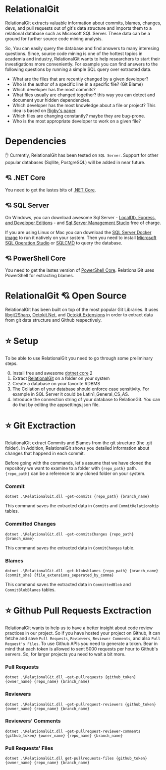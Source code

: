 # RelationalGit
RelationalGit extracts valuable information about commits, blames, changes, devs, and pull requests out of git's data structure and imports them to a relational database such as Microsoft SQL Server. These data can be a ground for further source code mining analysis.

So, You can easily query the database and find answers to many interesing questions. Since, source code mining is one of the hottest topics in academia and industry, RelationalGit wants to help researchers to start their investigations more conveniently.
For example you can find answers to the following questions by running a simple SQL query over extracted data.

* What are the files that are recently changed by a given developer?
* Who is the author of a specific line in a specific file? (Git Blame)
* Which developer has the most commits?
* What files usually are changed together? this way you can detect and document your hidden dependencies.
* Which developer has the most knowledge about a file or project? This idea is based on [Rigby's paper](http://ieeexplore.ieee.org/document/7886975/).
* Which files are changing constantly? maybe they are bug-prone.
* Who is the most appropriate developer to work on a given file?

# Dependencies

:raised_hand: Currently, RelationalGit has been tested on `SQL Server`. Support for other popular databases (Sqllite, PostgreSQL) will be added in near future.

##  :cupid: .NET Core

You need to get the lastes bits of [.NET Core](https://www.microsoft.com/net/download).

##  :cupid: SQL Server
On Windows, you can download awesome Sql Server - [LocalDb, Express, and Developer Editions](https://www.microsoft.com/en-ca/sql-server/sql-server-downloads) - and [Sql Server Management Studio](https://docs.microsoft.com/en-us/sql/ssms/download-sql-server-management-studio-ssms) free of charge.

If you are using Linux or Mac you can download the [SQL Server Docker image](https://docs.microsoft.com/en-us/sql/linux/quickstart-install-connect-docker?view=sql-server-linux-2017) to run it natively on your system. Then you need to install [Microsoft SQL Operation Studio](https://docs.microsoft.com/en-us/sql/sql-operations-studio/download) or [SQLCMD](https://docs.microsoft.com/en-us/sql/linux/sql-server-linux-setup-tools?view=sql-server-linux-2017) to query the database.

##  :cupid: PowerShell Core

You need to get the lastes version of [PowerShell Core](https://github.com/PowerShell/PowerShell/releases). RelationalGit uses PowerShell for extracting blames.


# RelationalGit :cupid: Open Source
RelationalGit has been built on top of the most popular Git Libraries. It uses [libgit2Sharp](https://github.com/libgit2/libgit2sharp), [Octokit.Net](https://github.com/octokit/octokit.net), and [Octokit.Extensions](https://github.com/mirsaeedi/octokit.net.extensions) in order to extract data from git data structure and Github respectively.

# :star: Setup

To be able to use RelationalGit you need to go through some preliminary steps.

0. Install free and awesome [dotnet core](https://www.microsoft.com/net/download/windows) 2
1. Extract [RelationalGit](https://github.com/mirsaeedi/RelationalGit/releases) on a folder on your system
2. Create a database on your favorite RDBMS
3. The Collation of your database should enforce case sensitivity. For example in SQL Server it could be Latin1_General_CS_AS.
4. Introduce the connection string of your database to RelationGit. You can do that by editing the appsettings.json file.

# :star: Git Exctraction

RelationalGit extract Commits and Blames from the git structure (the .git folder). In Addition, RelationalGit shows you detailed information about changes that happend in each commit.

Before going with the commands, let's assume that we have cloned the repository we want to examine to a folder with `{repo_path}` path. `{repo_path}` can be a reference to any cloned folder on your system.

### Commit

```
dotnet .\RelationalGit.dll -get-commits {repo_path} {branch_name}
```

This command saves the extracted data in `Commits` and `CommitRelationship` tables.

### Committed Changes

```
dotnet .\RelationalGit.dll -get-commitsChanges {repo_path} {branch_name}
```

This command saves the extracted data in `CommitChanges` table.

### Blames

```
dotnet .\RelationalGit.dll -get-blobsblames {repo_path} {branch_name} {commit_sha} {file_extensions_seperated_by_comma}
```

This command saves the extracted data in `CommittedBlob` and `CommitBlobBlames` tables.

# :star: Github Pull Requests Exctraction

RelationalGit wants to help us to have a better insight about code review practices in our project. So if you have hosted your project on Github, It can fetche and save `Pull Requests`, `Reviewers`, `Reviewer Comments`, and also `Pull Request's Files`. To use Github APIs you need to generate a token. Bear in mind that each token is allowed to sent 5000 requests per hour to Github's servers. So, for larger projects you need to wait a bit more.

### Pull Requests

```
dotnet .\RelationalGit.dll -get-pullrequests {github_token} {owner_name} {repo_name} {branch_name}
```

### Reviewers

```
dotnet .\RelationalGit.dll -get-pullrequest-reviewers {github_token} {owner_name} {repo_name} {branch_name}
```

### Reviewers' Comments

```
dotnet .\RelationalGit.dll -get-pullrequest-reviewer-comments {github_token} {owner_name} {repo_name} {branch_name}
```

### Pull Requests' Files

```
dotnet .\RelationalGit.dll get-pullrequests-files {github_token} {owner_name} {repo_name} {branch_name}
```

